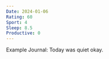 ```yaml
---
Date: 2024-01-06
Rating: 60
Sport: 4
Sleep: 8.5
Productive: 0
---
```

Example Journal:
Today was quiet okay.